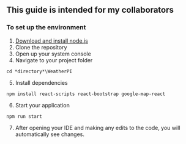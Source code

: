 ## This guide is intended for my collaborators

### To set up the environment

1. [Download and install node.js](https://nodejs.org/en/ "Download and install node.js")
2. Clone the repository
3. Open up your system console
4. Navigate to your project folder 
```
cd *directory*\WeatherPI
```

5. Install dependencies
```
npm install react-scripts react-bootstrap google-map-react
```

6. Start your application
```
npm run start
```

7. After opening your IDE and making any edits to the code, you will automatically see changes.
